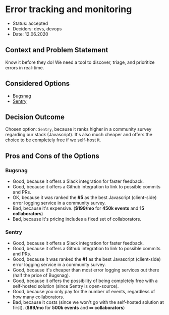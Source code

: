 # Error tracking and monitoring

* Status: accepted
* Deciders: devs, devops
* Date: 12.06.2020

## Context and Problem Statement

Know it before they do!
We need a tool to discover, triage, and prioritize errors in real-time.

## Considered Options

* [Bugsnag](https://www.bugsnag.com/)
* [Sentry](https://sentry.io/)

## Decision Outcome

Chosen option: `Sentry`, because it ranks higher in a community survey regarding our stack (Javascript). It's also much cheaper and offers the choice to be completely free if we self-host it.

## Pros and Cons of the Options

### Bugsnag

* Good, because it offers a Slack integration for faster feedback.
* Good, because it offers a Github integration to link to possible commits and PRs.
* OK, because it was ranked the **#5** as the best Javascript (client-side) error logging service in a community survey.
* Bad, because it's expensive. (**$199/mo** for **450k events** and **15 collaborators**)
* Bad, because it's pricing includes a fixed set of collaborators.

### Sentry

* Good, because it offers a Slack integration for faster feedback.
* Good, because it offers a Github integration to link to possible commits and PRs.
* Good, because it was ranked the **#1** as the best Javascript (client-side) error logging service in a community survey.
* Good, because it's cheaper than most error logging services out there (half the price of Bugsnag).
* Good, because it offers the possibility of being completely free with a self-hosted solution (since Sentry is open-source).
* Good, because you only pay for the number of events, regardless of how many collaborators.
* Bad, because it costs (since we won't go with the self-hosted solution at first). (**$89/mo** for **500k events** and **∞ collaborators**)
